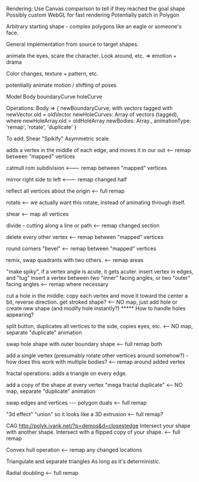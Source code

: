 Rendering:
  Use Canvas comparison to tell if they reached the goal shape
  Possibly custom WebGL for fast rendering
    Potentially patch in Polygon

Arbitrary starting shape - complex polygons like an eagle or someone's face.

General implementation from source to target shapes.


animate the eyes, scare the character.  Look around, etc. => emotion + drama

Color changes, texture + pattern, etc.

potentially animate motion / shifting of poses

Model
  Body
    boundaryCurve
    holeCurve

Operations:
  Body => {
    newBoundaryCurve, with vectors tagged with newVector.old = oldVector
    newHoleCurves: Array of vectors (tagged), where newHoleArray.old = oldHoleArray
    newBodies: Array.<Body>,
    animationType:
      'remap',
      'rotate',
      'duplicate'
  }

  To add:
    Shear
    "Spikify"
    Asymmetric scale


  adds a vertex in the middle of each edge, and moves it in our out <-- remap between "mapped" vertices

  catmull rom subdivision <--- remap between "mapped" vertices

  mirror right side to left <--- remap changed half

  reflect all vertices about the origin <-- full remap

  rotate <-- we actually want this rotate, instead of animating through itself.

  shear <-- map all vertices

  divide - cutting along a line or path <-- remap changed section

  delete every other vertex <-- remap between "mapped" vertices

  round corners "bevel" <-- remap between "mapped" vertices

  remix, swap quadrants with two others. <-- remap areas

  "make spiky", if a vertex angle is acute, it gets acuter.   insert vertex in edges, and "tug"
    Insert a vertex between two "inner" facing angles, or two "outer" facing angles <-- remap where necessary

  cut a hole in the middle: copy each vertex and move it toward the center a bit, reverse direction.
    get stroked shape?
    <-- NO map, just add hole or create new shape (and modify hole instantly?)
    ***** How to handle holes appearing?

  split button, duplicates all vertices to the side, copies eyes, etc.
    <-- NO map, separate "duplicate" animation

  swap hole shape with outer boundary shape
    <-- full remap both

  add a single vertex (presumably rotate other vertices around somehow?) - how does this work with multiple bodies?
    <-- remap around added vertex

  fractal operations:
  adds a triangle on every edge.

  add a copy of the shape at every vertex "mega fractal duplicate"
    <-- NO map, separate "duplicate" animation

  swap edges and vertices --- polygon duals
    <-- full remap

  "3d effect" "union" so it looks like a 3D extrusion
    <-- full remap?

  CAG http://polyk.ivank.net/?p=demos&d=closestedge
    Intersect your shape with another shape.
    Intersect with a flipped copy of your shape.
    <-- full remap

  Convex hull operation
    <-- remap any changed locations

  Triangulate and separate triangles
    As long as it's deterministic.

  Radial doubling
    <-- full remap



